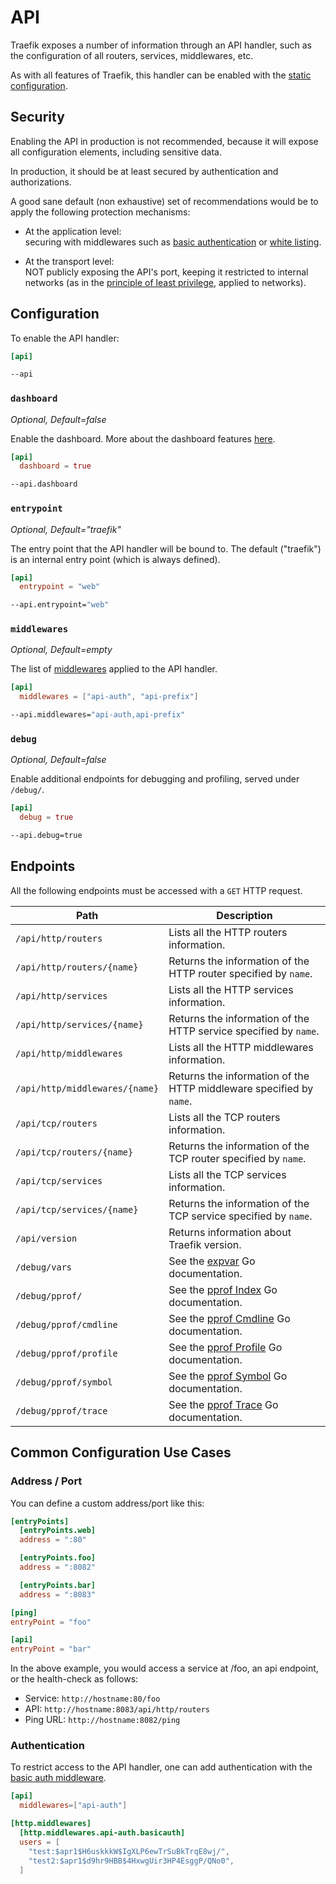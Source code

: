# API

Traefik exposes a number of information through an API handler, such as the configuration of all routers, services, middlewares, etc.

As with all features of Traefik, this handler can be enabled with the [static configuration](../getting-started/configuration-overview.md#the-static-configuration).

## Security

Enabling the API in production is not recommended, because it will expose all configuration elements,
including sensitive data.

In production, it should be at least secured by authentication and authorizations.

A good sane default (non exhaustive) set of recommendations
would be to apply the following protection mechanisms:

* At the application level:  
  securing with middlewares such as [basic authentication](../middlewares/basicauth.md) or [white listing](../middlewares/ipwhitelist.md).

* At the transport level:  
  NOT publicly exposing the API's port,
  keeping it restricted to internal networks
  (as in the [principle of least privilege](https://en.wikipedia.org/wiki/Principle_of_least_privilege), applied to networks).

## Configuration

To enable the API handler:

```toml tab="File"
[api]
```

```bash tab="CLI"
--api
```

### `dashboard`

_Optional, Default=false_

Enable the dashboard. More about the dashboard features [here](./dashboard.md).

```toml tab="File"
[api]
  dashboard = true
```

```bash tab="CLI"
--api.dashboard
```

### `entrypoint`

_Optional, Default="traefik"_

The entry point that the API handler will be bound to.
The default ("traefik") is an internal entry point (which is always defined).

```toml tab="File"
[api]
  entrypoint = "web"
```

```bash tab="CLI"
--api.entrypoint="web"
```

### `middlewares`

_Optional, Default=empty_

The list of [middlewares](../middlewares/overview.md) applied to the API handler.

```toml tab="File"
[api]
  middlewares = ["api-auth", "api-prefix"]
```

```bash tab="CLI"
--api.middlewares="api-auth,api-prefix"
```

### `debug`

_Optional, Default=false_

Enable additional endpoints for debugging and profiling, served under `/debug/`.

```toml tab="File"
[api]
  debug = true
```

```bash tab="CLI"
--api.debug=true
```

## Endpoints

All the following endpoints must be accessed with a `GET` HTTP request.

| Path                           | Description                                                                               |
|--------------------------------|-------------------------------------------------------------------------------------------|
| `/api/http/routers`            | Lists all the HTTP routers information.                                                   |
| `/api/http/routers/{name}`     | Returns the information of the HTTP router specified by `name`.                           |
| `/api/http/services`           | Lists all the HTTP services information.                                                  |
| `/api/http/services/{name}`    | Returns the information of the HTTP service specified by `name`.                          |
| `/api/http/middlewares`        | Lists all the HTTP middlewares information.                                               |
| `/api/http/middlewares/{name}` | Returns the information of the HTTP middleware specified by `name`.                       |
| `/api/tcp/routers`             | Lists all the TCP routers information.                                                    |
| `/api/tcp/routers/{name}`      | Returns the information of the TCP router specified by `name`.                            |
| `/api/tcp/services`            | Lists all the TCP services information.                                                   |
| `/api/tcp/services/{name}`     | Returns the information of the TCP service specified by `name`.                           |
| `/api/version`                 | Returns information about Traefik version.                                                |
| `/debug/vars`                  | See the [expvar](https://golang.org/pkg/expvar/) Go documentation.                        |
| `/debug/pprof/`                | See the [pprof Index](https://golang.org/pkg/net/http/pprof/#Index) Go documentation.     |
| `/debug/pprof/cmdline`         | See the [pprof Cmdline](https://golang.org/pkg/net/http/pprof/#Cmdline) Go documentation. |
| `/debug/pprof/profile`         | See the [pprof Profile](https://golang.org/pkg/net/http/pprof/#Profile) Go documentation. |
| `/debug/pprof/symbol`          | See the [pprof Symbol](https://golang.org/pkg/net/http/pprof/#Symbol) Go documentation.   |
| `/debug/pprof/trace`           | See the [pprof Trace](https://golang.org/pkg/net/http/pprof/#Trace) Go documentation.     |

## Common Configuration Use Cases

### Address / Port

You can define a custom address/port like this:

```toml
[entryPoints]
  [entryPoints.web]
  address = ":80"

  [entryPoints.foo]
  address = ":8082"

  [entryPoints.bar]
  address = ":8083"

[ping]
entryPoint = "foo"

[api]
entryPoint = "bar"
```

In the above example, you would access a service at /foo, an api endpoint, or the health-check as follows:

* Service: `http://hostname:80/foo`
* API: `http://hostname:8083/api/http/routers`
* Ping URL: `http://hostname:8082/ping`

### Authentication

To restrict access to the API handler, one can add authentication with the [basic auth middleware](../middlewares/basicauth.md).

```toml
[api]
  middlewares=["api-auth"]
```

```toml
[http.middlewares]
  [http.middlewares.api-auth.basicauth]
  users = [
    "test:$apr1$H6uskkkW$IgXLP6ewTrSuBkTrqE8wj/",
    "test2:$apr1$d9hr9HBB$4HxwgUir3HP4EsggP/QNo0",
  ]
```
